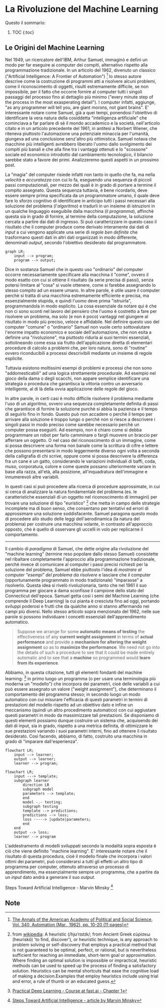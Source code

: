 # La Rivoluzione del Machine Learning

Questo il sommario:

1. TOC
{:toc}

## Le Origini del Machine Learning

Nel 1949, un ricercatore dell'IBM, Arthur Samuel, immaginò e definì un modo per far eseguire ai computer dei compiti, alternativo rispetto alla programmazione tradizionale. In un articolo del 1962, divenuto un classico ("Artificial Intelligence: A Frontier of Automation") [^1] lo stesso autore descrive come la costruzione di programmi atti a risolvere alcuni problemi, come il riconoscimento di oggetti, risulti estremamente difficile, se non impossibile, per il fatto che occorre fornire al computer tutti i singoli passaggi del processo fino al dettaglio più minimo ("every minute step of the process in the most exasperating detail"). I computer infatti, aggiunge, "as any programmer will tell you, are giant morons, not giant brains".
E' interessante notare come Samuel, già a quei tempi, ponendosi l'obiettivo di identificare la vera natura della cosiddetta "intelligenza artificiale" che cominciava a far parlare di sè il mondo accademico e la società, nell'articolo citato e in un articolo precedente del 1961, in antitesi a Norbert Wiener, che riteneva piuttosto l'automazione una potenziale minaccia per l'umanità, giungeva ad una conclusione senz'altro più ottimistica. 
Samuel notava che macchine più intelligenti avrebbero liberato l'uomo dallo svolgimento dei compiti più banali e che alla fine tra i vantaggi ottenuti e lo "scossone" sociale ed economico introdotto dal cambiamento tecnologico, il bilancio sarebbe stato a favore dei primi. Analizzeremo questi aspetti in un prossimo post.

La "magia" del computer risiede infatti non tanto in quello che fa, ma nella *velocità* e *accuratezza* con cui lo fa, eseguendo una sequenza di piccoli passi computazionali, per mezzo dei quali è in grado di portare a termine il compito assegnato.
Questa sequenza tuttavia, è bene ricordarlo, deve essere sempre prima specificata da un programmatore umano, il quale deve fare lo sforzo cognitivo di identificare in anticipo tutti i passi necessari alla soluzione del problema (l'*algoritmo*) e tradurli in un insieme di istruzioni in un qualche linguaggio eseguibile dalla macchina (il *programma*), affinchè questa sia in grado di fornire, al termine della computazione, la soluzione cercata a partire dai dati di ingresso.
Si può caratterizzare in questo caso il risultato che il computer produce come derivato interamente dai dati di *input* a cui vengono applicate una serie di *regole ben definite* che trasformano questi dati in altri dati organizzati in modo differente, denominati *output*, secondo l'obiettivo desiderato dal programmatore.

```mermaid
graph LR;
    input --> program;
    program --> output;
```

Dice in sostanza Samuel che in questo uso "ordinario" del computer occorre necessariamente specificare alla macchina il "come", ovvero il modo esatto con cui si ottiene il risultato (la serie precisa di passi), senza potersi limitare al "cosa" si vuole ottenere, come si farebbe assegnando lo stesso compito ad un essere umano. In altre parole, è utile usare il computer perchè si tratta di una macchina estremamente efficiente e precisa, ma essenzialmente stupida, e quindi l'uomo deve prima "istruirla", programmandola in modo esplicito. La cosa essenziale da notare qui è che non ci sono sconti nel lavoro del pensiero che l'uomo è costretto a fare per risolvere un problema, ma solo (e non è poco) vantaggi nel giungere al risultato in modo più preciso, veloce e affidabile.
Nel definire questo uso del computer "comune" o "ordinario" Samuel non vuole certo sottovalutare l'enorme impatto economico e sociale dell'automazione, che non esita a definire una "rivoluzione", ma piuttosto ridurla ai suoi termini essenziali, sottolineando come essa sia frutto dell'applicazione diretta di elementari procedure di calcolo a problemi che, per loro natura, sono di "routine" ovvero riconducibili a processi descrivibili mediante un insieme di regole esplicite.

Tuttavia esistono moltissimi esempi di problemi e processi che non sono "addomesticabili" ad una logica strettamente procedurale. Ad esempio nel gioco della dama o degli scacchi, non appare semplice identificare una strategia o procedura che garantisca la vittoria contro un avversario intelligente, al di là della ovvia applicazione delle regole del gioco.

In altre parole, in certi casi è molto difficile risolvere il problema mediante l'uso di un algoritmo, ovvero una sequenza completamente definita di passi che garantisce di fornire la soluzione purchè si abbia la pazienza e il tempo di seguirlo fino in fondo. Questo può non accadere o perchè il tempo per arrivare alla soluzione è troppo lungo o perchè non si riesce a descrivere i singoli passi in modo preciso come sarebbe necessario perchè un computer possa eseguirli.
Ad esempio, non è chiaro come si debba programmare un robot per farlo camminare o fargli muovere un braccio per afferrare un oggetto. O nel caso del riconoscimento di un immagine, come si possa descrivere una forma non banale come la scrittura di cifre e lettere che possono presentarsi in modo leggermente diverso ogni volta a seconda della calligrafia di chi scrive, oppure come si possa descrivere la differenza fra un cane e un gatto, considerando le variazioni individuali di baffi, coda, muso, corporatura, colore e come queste possano ulteriormente variare in base alla razza, all'età, alla posizione, all'inquadratura dell'immagine e innumerevoli altre variabili.

In questi casi si può procedere alla ricerca di procedure approssimate, in cui si cerca di analizzare la natura fondamentale del problema (es. le caratteristiche essenziali di un oggetto nel riconoscimento di immagini) per trovare una soluzione di tipo "euristico" [^2] che metta in campo delle strategie incomplete ma di buon senso, che consentano per tentativi ed errori di approssimare una soluzione soddisfacente.
Samuel paragona questo modo di procedere allo studio delle leggi dell'aerodinamica (la natura del problema) per costruire una macchina volante, in contrasto all'approccio opposto, che è quello di osservare gli uccelli in volo per replicarne il comportamento.

---

Il cambio di *paradigma* di Samuel, che dette origine alla rivoluzione del "machine learning" (termine reso popolare dallo stesso Samuel) consistette nel ribaltare completamente l'approccio alla programmazione tradizionale, perchè invece di comunicare al computer i passi precisi richiesti per la soluzione del problema, Samuel ebbe piuttosto l'idea di *mostrare al computer "esempi" del problema da risolvere* e lasciare che il computer (opportunamente programmato in modo tradizionale) "imparasse" a risolverlo. Questa idea si rivelò rivoluzionaria, tanto che nel 1961 il suo programma per giocare a dama sconfisse il campione dello stato del Connecticut dell'epoca.
Samuel getta così i semi del Machine Learning (che comprende il Deep Learning) la cui pianta è cresciuta fino ad oggi, portando sviluppi poderosi e frutti che da qualche anno si stanno affermando nei campi più diversi. 
Nello stesso articolo sopra menzionato del 1962, nelle sue parole si possono individuare i concetti essenziali dell'apprendimento automatico.

> Suppose we arrange for some **automatic means of testing** the effectiveness of any **current weight assignment** in terms of **actual performance** and provide a **mechanism for altering the weight assignment** so as to **maximize the performance**. We need not go into the details of such a procedure to see that it could be made entirely automatic and to see that a **machine** so programmed would **learn from its experience**.

Abbiamo, in questa citazione, tutti gli elementi fondanti del machine learning: [^3] in primo luogo un programma (o per usare una terminologia più moderna un "modello") che incorpora dei parametri, cioè delle variabili a cui può essere assegnato un valore ("weight assignment"), che determinano il comportamento del programma stesso; in secondo luogo un modo automatico con cui misurare l'efficacia di questi parametri in termini di prestazioni del modello rispetto ad un obiettivo dato e infine un meccanismo (quindi un altro procedimento automatico) con cui aggiustare questi parametri in modo da massimizzare tali prestazioni.
Se disponiamo di questi elementi possiamo dunque costruire un sistema che, acquisendo dei dati di input, sia in grado, rispetto a una metrica definita, di ottimizzare le sue prestazioni variando i suoi parametri interni, fino ad ottenere il risultato desiderato. Così facendo, abbiamo, di fatto, costruito una macchina in grado di "imparare dall'esperienza". 

```mermaid
flowchart LR;
    input --> learner;
    output --> learner;
    learner --> program;
```

```mermaid
flowchart LR;
    input ---> template;
    subgraph learner
        direction LR
        subgraph model
        parameters --> template;
        end
        model -.- testing;
        subgraph testing
        template --> predictions;
        predictions --> loss;
        loss -----> |update|parameters;
        end
    end
    output --> loss;
    learner --> program
```

L'addestramento di modelli sviluppati secondo la modalità sopra esposta è ciò che viene definito "machine learning".
E' interessante notare che il risultato di questa procedura, cioè il modello finale che incorpora i valori ottimi dei parametri, può considerarsi a tutti gli effetti un altro tipo di programma per computer, ottenuto attraverso un processo di apprendimento, ma essenzialmente sempre un programma, che a partire da un *input* dato andrà a generare il suo *output*.



Steps Toward Artificial Intelligence - Marvin Minsky [^4]


## Note

[^1]: [The Annals of the American Academy of Political and Social Science, Vol. 340, Automation (Mar., 1962), pp. 10-20 (11 pages)](https://www.jstor.org/stable/1033694)

[^2]: from [wikipedia](https://en.wikipedia.org/wiki/Heuristic): A heuristic (/hjʊˈrɪstɪk/; from Ancient Greek εὑρίσκω (heurískō) 'to find, discover'), or heuristic technique, is any approach to problem solving or self-discovery that employs a practical method that is not guaranteed to be optimal, perfect, or rational, but is nevertheless sufficient for reaching an immediate, short-term goal or approximation. Where finding an optimal solution is impossible or impractical, heuristic methods can be used to speed up the process of finding a satisfactory solution. Heuristics can be mental shortcuts that ease the cognitive load of making a decision.Examples that employ heuristics include using trial and error, a rule of thumb or an educated guess.

[^3]: [Practical Deep Learning - Course at fast.ai - Chapter 1](https://github.com/fastai/fastbook/blob/master/01_intro.ipynb)

[^4]: [Steps Toward Artificial Intelligence - article by Marvin Minsky](https://web.media.mit.edu/~minsky/papers/steps.html)



